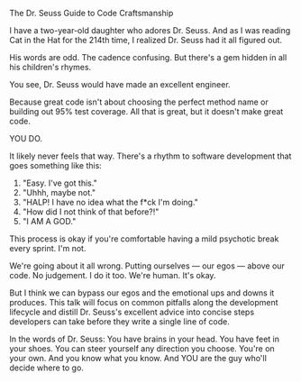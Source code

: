 The Dr. Seuss Guide to Code Craftsmanship

I have a two-year-old daughter who adores Dr. Seuss. And as I was reading Cat in the Hat for the 214th time, I realized Dr. Seuss had it all figured out. 

His words are odd. The cadence confusing. But there's a gem hidden in all his children's rhymes. 

You see, Dr. Seuss would have made an excellent engineer. 

Because great code isn't about choosing the perfect method name or building out 95% test coverage. All that is great, but it doesn't make great code. 

YOU DO. 

It likely never feels that way. There's a rhythm to software development that goes something like this: 
1.    "Easy. I've got this."
2.    "Uhhh, maybe not."
3.    "HALP! I have no idea what the f*ck I'm doing."
4.    "How did I not think of that before?!"
5.    "I AM A GOD."    

This process is okay if you're comfortable having a mild psychotic break every sprint. I'm not. 

We're going about it all wrong. Putting ourselves — our egos — above our code. No judgement. I do it too. We're human. It's okay. 

But I think we can bypass our egos and the emotional ups and downs it produces. This talk will focus on common pitfalls along the development lifecycle and distill Dr. Seuss's excellent advice into concise steps developers can take before they write a single line of code.

In the words of Dr. Seuss: You have brains in your head. You have feet in your shoes. You can steer yourself any direction you choose. You're on your own. And you know what you know. And YOU are the guy who'll decide where to go.